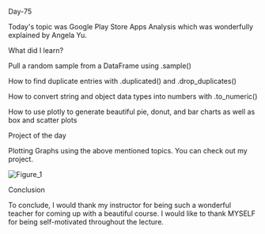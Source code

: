 Day-75

Today's topic was Google Play Store Apps Analysis which was wonderfully explained by Angela Yu.

What did I learn?

Pull a random sample from a DataFrame using .sample()

How to find duplicate entries with .duplicated() and .drop_duplicates()

How to convert string and object data types into numbers with .to_numeric()

How to use plotly to generate beautiful pie, donut, and bar charts as well as box and scatter plots

Project of the day

Plotting Graphs using the above mentioned topics. You can check out my project.

![Figure_1](https://github.com/Joseph-bot-prog/day-75-appstore-ploty-chart/assets/142531521/42abbdb9-76d1-4662-80a5-517e259b8774)


Conclusion

To conclude, I would thank my instructor for being such a wonderful teacher for coming up with a beautiful course. I would like to thank MYSELF for being self-motivated throughout the lecture.
